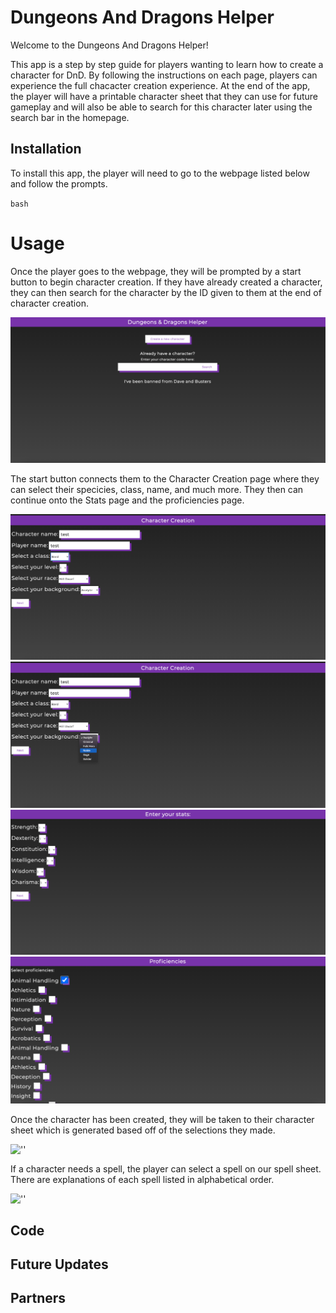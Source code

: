 # Dungeons And Dragons Helper

Welcome to the Dungeons And Dragons Helper!

This app is a step by step guide for players wanting to learn how to create a character for DnD. By following the instructions on each page, players can experience the full chacacter creation experience. At the end of the app, the player will have a printable character sheet that they can use for future gameplay and will also be able to search for this character later using the search bar in the homepage.

## Installation

To install this app, the player will need to go to the webpage listed below and follow the prompts.

``bash
``

# Usage

Once the player goes to the webpage, they will be prompted by a start button to begin character creation. If they have already created a character, they can then search for the character by the ID given to them at the end of character creation.

!['Homepage'](https://github.com/Tapwater808/DungeonsAndDragonsHelper/blob/main/public/assets/images/homepage.png)

The start button connects them to the Character Creation page where they can select their specicies, class, name, and much more. They then can continue onto the Stats page and the proficiencies page.

!['Creation'](https://github.com/Tapwater808/DungeonsAndDragonsHelper/blob/main/public/assets/images/creation.png)
!['Dropdown Example'](https://github.com/Tapwater808/DungeonsAndDragonsHelper/blob/main/public/assets/images/dropdown-example.png)
!['Stats'](https://github.com/Tapwater808/DungeonsAndDragonsHelper/blob/main/public/assets/images/stats.png)
!['Prof'](https://github.com/Tapwater808/DungeonsAndDragonsHelper/blob/main/public/assets/images/prof-page.png)

Once the character has been created, they will be taken to their character sheet which is generated based off of the selections they made.

!['']()

If a character needs a spell, the player can select a spell on our spell sheet. There are explanations of each spell listed in alphabetical order.

!['']()

## Code

## Future Updates

## Partners